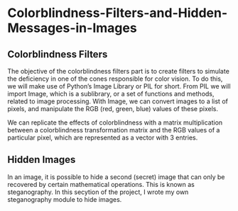 # Colorblindness-Filters-and-Hidden-Messages-in-Images

## Colorblindness Filters
The objective of the colorblindness filters part is to create filters to simulate the deficiency in one of the cones responsible for color vision. To do this, we will make use of Python’s Image Library or PIL for short. From PIL we will import Image, which is a sublibrary, or a set of functions and methods, related to image processing. With Image, we can convert images to a list of pixels, and manipulate the RGB (red, green, blue) values of these pixels.

We can replicate the effects of colorblindness with a matrix multiplication between a colorblindness transformation matrix and the RGB values of a particular pixel, which are represented as a vector with 3 entries.

## Hidden Images

In an image, it is possible to hide a second (secret) image that can only be recovered by certain mathematical operations. This is known as steganography. In this secytion of the project, I wrote my own steganography module to hide images.
